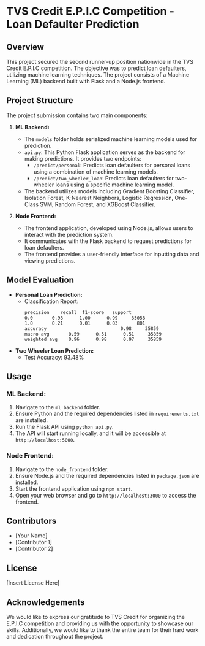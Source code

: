 # TVS Credit E.P.I.C Competition - Loan Defaulter Prediction

## Overview
This project secured the second runner-up position nationwide in the TVS Credit E.P.I.C competition. The objective was to predict loan defaulters, utilizing machine learning techniques. The project consists of a Machine Learning (ML) backend built with Flask and a Node.js frontend.

## Project Structure

The project submission contains two main components:

1. **ML Backend:**
    - The `models` folder holds serialized machine learning models used for prediction.
    - `api.py`: This Python Flask application serves as the backend for making predictions. It provides two endpoints:
        - `/predict/personal`: Predicts loan defaulters for personal loans using a combination of machine learning models.
        - `/predict/two_wheeler_loan`: Predicts loan defaulters for two-wheeler loans using a specific machine learning model.
    - The backend utilizes models including Gradient Boosting Classifier, Isolation Forest, K-Nearest Neighbors, Logistic Regression, One-Class SVM, Random Forest, and XGBoost Classifier.

2. **Node Frontend:**
    - The frontend application, developed using Node.js, allows users to interact with the prediction system.
    - It communicates with the Flask backend to request predictions for loan defaulters.
    - The frontend provides a user-friendly interface for inputting data and viewing predictions.

## Model Evaluation
- **Personal Loan Prediction:**
    - Classification Report:
        ```
        precision    recall  f1-score   support
        0.0       0.98      1.00      0.99     35058
        1.0       0.21      0.01      0.03       801
        accuracy                           0.98     35859
        macro avg       0.59      0.51      0.51     35859
        weighted avg    0.96      0.98      0.97     35859
        ```
- **Two Wheeler Loan Prediction:**
    - Test Accuracy: 93.48%

## Usage

### ML Backend:
1. Navigate to the `ml_backend` folder.
2. Ensure Python and the required dependencies listed in `requirements.txt` are installed.
3. Run the Flask API using `python api.py`.
4. The API will start running locally, and it will be accessible at `http://localhost:5000`.

### Node Frontend:
1. Navigate to the `node_frontend` folder.
2. Ensure Node.js and the required dependencies listed in `package.json` are installed.
3. Start the frontend application using `npm start`.
4. Open your web browser and go to `http://localhost:3000` to access the frontend.

## Contributors
- [Your Name]
- [Contributor 1]
- [Contributor 2]

## License
[Insert License Here]

## Acknowledgements
We would like to express our gratitude to TVS Credit for organizing the E.P.I.C competition and providing us with the opportunity to showcase our skills. Additionally, we would like to thank the entire team for their hard work and dedication throughout the project.
